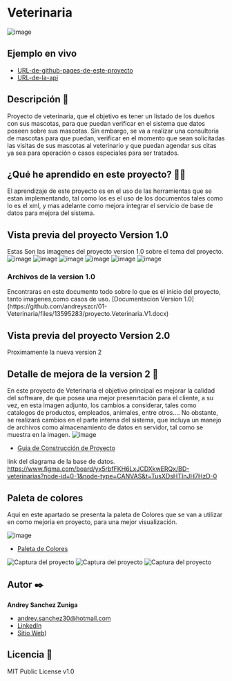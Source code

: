 # Veterinaria
![image](https://github.com/andreyszcr/01-Veterinaria/assets/60619582/d2565432-dddd-4c43-b247-36e213d3ab2d)


## Ejemplo en vivo
- [URL-de-github-pages-de-este-proyecto](URL-de-github-pages-de-este-proyecto)
- [URL-de-la-api](URL-de-la-api)

## Descripción 📑

Proyecto de veterinaria, que el objetivo es tener un listado de los dueños con sus mascotas, para que puedan verificar en 
el sistema que datos poseen sobre sus mascotas. Sin embargo, se va a realizar una consultoria de mascotas para que puedan,
verificar en el momento que sean solicitadas las visitas de sus mascotas al veterinario y que puedan agendar sus citas ya
sea para operación o casos especiales para ser tratados. 

## ¿Qué he aprendido en este proyecto? 🙇🏻 

El aprendizaje de este proyecto es en el uso de las herramientas que se estan implementando, tal como los es el uso de los documentos
tales como lo es el xml, y mas adelante como mejora integrar el servicio de base de datos para mejora del sistema. 

<!--## Tecnologías 🛠-->
<!-- Iconos sacados de: https://github.com/hendrasob/badges/blob/master/README.md y https://github.com/alexandresanlim/Badges4-README.md-Profile -->
<!--[![HTML](https://img.shields.io/badge/Csharp-E34F26?style=for-the-badge&logo=csharp&logoColor=white)](https://es.wikipedia.org/wiki/Csharp)
[![CSS](https://img.shields.io/badge/CSS3-1572B6?style=for-the-badge&logo=css3&logoColor=white)](https://es.wikipedia.org/wiki/CSS)
[![JS](https://img.shields.io/badge/JavaScript-F7DF1E?style=for-the-badge&logo=javascript&logoColor=black)](https://es.wikipedia.org/wiki/JavaScript)-->

## Vista previa del proyecto Version 1.0

Estas Son las imagenes del proyecto version 1.0 sobre el tema del proyecto. 
![image](https://github.com/andreyszcr/01-Veterinaria/assets/60619582/2ad3acbd-c337-4d50-a451-7f462bc2532a)
![image](https://github.com/andreyszcr/01-Veterinaria/assets/60619582/529446da-5580-4673-932a-504fb786731b)
![image](https://github.com/andreyszcr/01-Veterinaria/assets/60619582/4317a70a-36e2-40f6-a1bd-a436b2f225aa)
![image](https://github.com/andreyszcr/01-Veterinaria/assets/60619582/b0e8d2f7-10bd-4422-bd5a-f29dba9596ba)
![image](https://github.com/andreyszcr/01-Veterinaria/assets/60619582/c4b0f57e-2759-4406-9197-f4749058ae9c)
![image](https://github.com/andreyszcr/01-Veterinaria/assets/60619582/3964d1d9-06a8-4d78-83b9-36159980a4b1)
<h3>Archivos de la version 1.0</h3>
Encontraras en este documento todo sobre lo que es el inicio del proyecto, tanto imagenes,como casos de uso.
[Documentacion Version 1.0](https://github.com/andreyszcr/01-Veterinaria/files/13595283/proyecto.Veterinaria.V1.docx)



## Vista previa del proyecto Version 2.0
Proximamente la nueva version 2


## Detalle de mejora de la version 2 📑

En este proyecto de Veterinaria el objetivo principal es mejorar la calidad del software, de que posea una mejor presenrtación para el cliente,
a su vez, en esta imagen adjunto, los cambios a considerar, tales como catalogos de productos, empleados, animales, entre otros....
No obstante, se realizará cambios en el parte interna del sistema, que incluya un manejo de archivos como almacenamiento de datos en servidor, tal como se muestra en la imagen.
![image](https://github.com/andreyszcr/01-Veterinaria/assets/60619582/d477928b-cf9b-4949-bd18-9b2b36100116)
* [Guia de Construcción de Proyecto ](https://www.figma.com/file/xAdFvkJKS4VBqgEJQk0nlW/Welcome-to-FigJam?type=whiteboard&node-id=0%3A1&t=GF4DlZBKPjVvtLYs-1)

link del diagrama de la base de datos.
https://www.figma.com/board/yx5rbfFKH6LxJCDXkwERQx/BD-veterinarias?node-id=0-1&node-type=CANVAS&t=TusXDsHTInJH7HzD-0

## Paleta de colores
Aqui en este apartado se presenta la paleta de Colores que se van a utilizar en como mejoria en proyecto, para una mejor visualización.

![image](https://github.com/andreyszcr/01-Veterinaria/assets/60619582/6c9f87d4-5b8e-4138-868a-2d143ea02513)


* [Paleta de Colores](https://colorhunt.co/palette/191d881450a3337ccfffc436)



![Captura del proyecto](https://github.com/eduardofierropro/Portafolio-y-CV/blob/main/CAPTURA-DEL-PROYECTO.jpg?raw=true)
![Captura del proyecto](https://github.com/eduardofierropro/Portafolio-y-CV/blob/main/CAPTURA-DEL-PROYECTO.jpg?raw=true)
![Captura del proyecto](https://github.com/eduardofierropro/Portafolio-y-CV/blob/main/CAPTURA-DEL-PROYECTO.jpg?raw=true)



## Autor ✒️
**Andrey Sanchez Zuniga**

* [andrey.sanchez30@hotmail.com](andrey.sanchez30@hotmail.com)
* [LinkedIn](https://www.linkedin.com/in/andreyszcr/)
* [Sitio Web](https://andreyszcr.netlify.app/))

<!--## Instalación 
Este proyecto no necesita de instalación. Simplemente abre la carpeta o haz doble click en el .html-->
  
## Licencia 📄
MIT Public License v1.0
